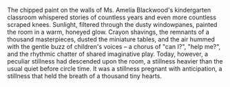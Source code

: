 The chipped paint on the walls of Ms. Amelia Blackwood's kindergarten classroom whispered stories of countless years and even more countless scraped knees.  Sunlight, filtered through the dusty windowpanes, painted the room in a warm, honeyed glow.  Crayon shavings, the remnants of a thousand masterpieces, dusted the miniature tables, and the air hummed with the gentle buzz of children's voices – a chorus of "can I?", "help me?", and the rhythmic chatter of shared imaginative play.  Today, however, a peculiar stillness had descended upon the room, a stillness heavier than the usual quiet before circle time.  It was a stillness pregnant with anticipation, a stillness that held the breath of a thousand tiny hearts.
